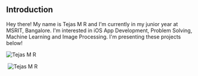 ## Introduction

Hey there! My name is Tejas M R and I'm currently in my junior year at MSRIT, Bangalore. I'm interested in iOS App Development, Problem Solving, Machine Learning and Image Processing. I'm presenting these projects below!

<p>
  <img align="center" src="https://github-readme-stats.vercel.app/api/top-langs/?username=tezz-io&border_radius=20&theme=tokyonight&layout=compact&langs_count=6" alt="Tejas M R"/>
  
&nbsp;<img align="center" src="https://github-readme-stats.vercel.app/api?username=tezz-io&count_private=true&show_icons=true&theme=tokyonight&border_radius=20" alt="Tejas M R" />

</p>
